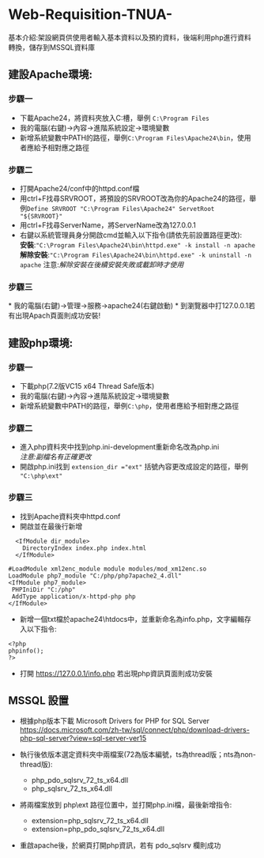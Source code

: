 # Web-Requisition-TNUA-
基本介紹:架設網頁供使用者輸入基本資料以及預約資料，後端利用php進行資料轉換，儲存到MSSQL資料庫

<h2>建設Apache環境:</h2>
<h3>步驟一</h3>

* 下載Apache24，將資料夾放入C:槽，舉例 `C:\Program Files`
* 我的電腦(右鍵)→內容→進階系統設定→環境變數
* 新增系統變數中PATH的路徑，舉例`C:\Program Files\Apache24\bin`，使用者應給予相對應之路徑

<h3>步驟二</h3>

* 打開Apache24/conf中的httpd.conf檔
* 用ctrl+F找尋SRVROOT，將預設的SRVROOT改為你的Apache24的路徑，舉例`Define SRVROOT "C:\Program Files\Apache24" ServetRoot "${SRVROOT}"`
* 用ctrl+F找尋ServerName，將ServerName改為127.0.0.1
* 右鍵以系統管理員身分開啟cmd並輸入以下指令(請依先前設置路徑更改):</br>
**安裝**:`"C:\Program Files\Apache24\bin\httpd.exe" -k install -n apache`</br>
**解除安裝**:`"C:\Program Files\Apache24\bin\httpd.exe" -k uninstall -n apache`
注意:_解除安裝在後續安裝失敗或載卸時才使用_

<h3>步驟三</h3>
* 我的電腦(右鍵)→管理→服務→apache24(右鍵啟動)
* 到瀏覽器中打127.0.0.1若有出現Apach頁面則成功安裝!
</br>

<h2>建設php環境:</h2>
<h3>步驟一</h3>

* 下載php(7.2版VC15 x64 Thread Safe版本)
* 我的電腦(右鍵)→內容→進階系統設定→環境變數
* 新增系統變數中PATH的路徑，舉例`C:\php`，使用者應給予相對應之路徑

<h3>步驟二</h3>

* 進入php資料夾中找到php.ini-development重新命名改為php.ini </br>
_注意:副檔名有正確更改_
* 開啟php.ini找到 `extension_dir ="ext"` 括號內容更改成設定的路徑，舉例 `"C:\php\ext"`

<h3>步驟三</h3>

* 找到Apache資料夾中httpd.conf
* 開啟並在最後行新增 </br>

```
  <IfModule dir_module>
    DirectoryIndex index.php index.html
  </IfModule>
```
```
#LoadModule xml2enc_module module modules/mod_xm12enc.so
LoadModule php7_module "C:/php/php7apache2_4.dll"
<IfModule php7_module>
 PHPIniDir "C:/php"
 AddType application/x-httpd-php php
</IfModule>
```

* 新增一個txt檔於apache24\htdocs中，並重新命名為info.php，文字編輯存入以下指令:

```
<?php 
phpinfo(); 
?>
```
* 打開 https://127.0.0.1/info.php 若出現php資訊頁面則成功安裝


<h2> MSSQL 設置 </h2>

* 根據php版本下載 Microsoft Drivers for PHP for SQL Server
https://docs.microsoft.com/zh-tw/sql/connect/php/download-drivers-php-sql-server?view=sql-server-ver15

* 執行後依版本選定資料夾中兩檔案(72為版本編號，ts為thread版；nts為non-thread版):
  * php_pdo_sqlsrv_72_ts_x64.dll
  * php_sqlsrv_72_ts_x64.dll
* 將兩檔案放到 php\ext 路徑位置中，並打開php.ini檔，最後新增指令:
  * extension=php_sqlsrv_72_ts_x64.dll
  * extension=php_pdo_sqlsrv_72_ts_x64.dll
* 重啟apache後，於網頁打開php資訊，若有 pdo_sqlsrv 欄則成功


